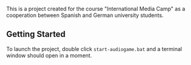 This is a project created for the course "International Media Camp" as a cooperation between Spanish and German university students.

## Getting Started

To launch the project, double click `start-audiogame.bat` and a terminal window should open in a moment.

